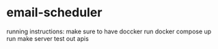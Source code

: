# email-scheduler

running instructions:
make sure to have doccker
run docker compose up
run make server
test out apis
